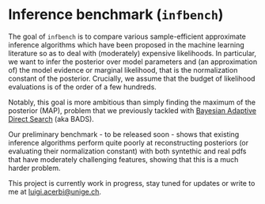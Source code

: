 # Inference benchmark (`infbench`)

The goal of `infbench` is to compare various sample-efficient approximate inference algorithms which have been proposed in the machine learning literature so as to deal with (moderately) expensive likelihoods. In particular, we want to infer the posterior over model parameters and (an approximation of) the model evidence or marginal likelihood, that is the normalization constant of the posterior. Crucially, we assume that the budget of likelihood evaluations is of the order of a few hundreds.

Notably, this goal is more ambitious than simply finding the maximum of the posterior (MAP), problem that we previously tackled with [Bayesian Adaptive Direct Search](https://github.com/lacerbi/bads) (aka BADS).

Our preliminary benchmark - to be released soon - shows that existing inference algorithms perform quite poorly at reconstructing posteriors (or evaluating their normalization constant) with both syntethic and real pdfs that have moderately challenging features, showing that this is a much harder problem.

This project is currently work in progress, stay tuned for updates or write to me at <luigi.acerbi@unige.ch>.
